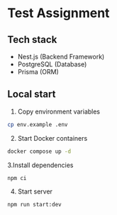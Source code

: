 # Test Assignment

## Tech stack

- Nest.js (Backend Framework)
- PostgreSQL (Database)
- Prisma (ORM)

## Local start

1. Copy environment variables
```bash
cp env.example .env
```

2. Start Docker containers
```bash
docker compose up -d
```

3.Install dependencies
```bash
npm ci
```

4. Start server
```bash
npm run start:dev
```
